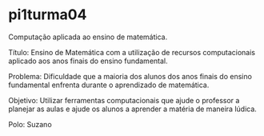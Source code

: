 # pi1turma04
Computação aplicada ao ensino de matemática.

Título: Ensino de Matemática com a utilização de recursos
computacionais aplicado aos anos finais do ensino
fundamental.

Problema: Dificuldade que a maioria dos alunos dos anos finais do
ensino fundamental enfrenta durante o aprendizado de
matemática.

Objetivo: Utilizar ferramentas computacionais que ajude o professor
a planejar as aulas e ajude os alunos a aprender a matéria
de maneira lúdica.

Polo: Suzano
